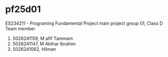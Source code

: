 # pf25d01
ES234211 - Programing Fundamental Project
main project
group 01, Class D
Team member
1. 5026241159, M afif Tammam
2. 5026241147, M Akthar Ibrahim
3. 5026241062, Hilman
   
